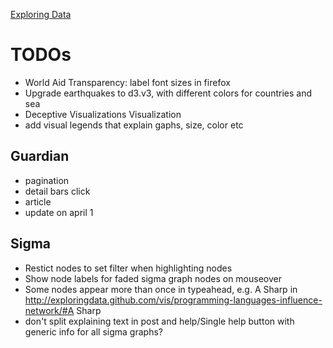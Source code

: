 [Exploring Data](http://exploringdata.github.com/)

# TODOs

* World Aid Transparency: label font sizes in firefox
* Upgrade earthquakes to d3.v3, with different colors for countries and sea
* Deceptive Visualizations Visualization
* add visual legends that explain gaphs, size, color etc

## Guardian
* pagination
* detail bars click
* article
* update on april 1

## Sigma

* Restict nodes to set filter when highlighting nodes
* Show node labels for faded sigma graph nodes on mouseover
* Some nodes appear more than once in typeahead, e.g. A Sharp in http://exploringdata.github.com/vis/programming-languages-influence-network/#A Sharp
* don't split explaining text in post and help/Single help button with generic info for all sigma graphs?